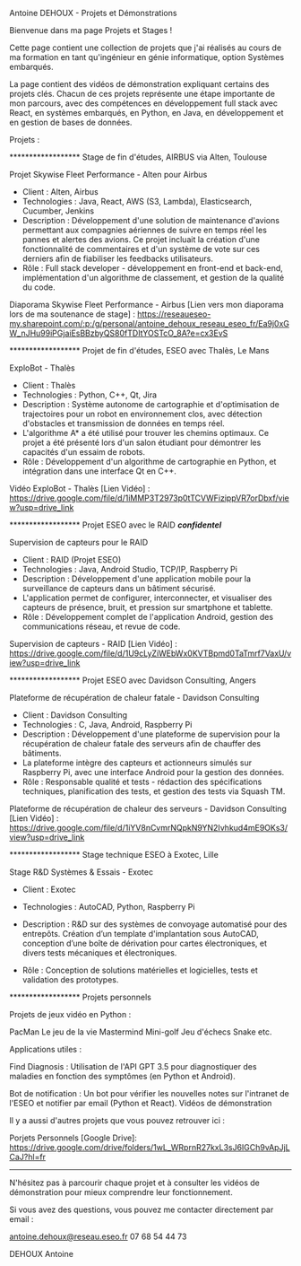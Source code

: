 Antoine DEHOUX - Projets et Démonstrations

Bienvenue dans ma page Projets et Stages ! 

Cette page contient une collection de projets que j'ai réalisés au cours de ma formation en tant qu'ingénieur en génie informatique, option Systèmes embarqués.

La page contient des vidéos de démonstration expliquant certains des projets clés. 
Chacun de ces projets représente une étape importante de mon parcours, avec des compétences en développement full stack avec React, en systèmes embarqués, en Python, en Java, en développement et en gestion de bases de données.

Projets :

****************** Stage de fin d'études, AIRBUS via Alten, Toulouse

Projet Skywise Fleet Performance - Alten pour Airbus

- Client : Alten, Airbus
- Technologies : Java, React, AWS (S3, Lambda), Elasticsearch, Cucumber, Jenkins
- Description : Développement d'une solution de maintenance d'avions permettant aux compagnies aériennes de suivre en temps réel les pannes et alertes des avions.
  Ce projet incluait la création d'une fonctionnalité de commentaires et d'un système de vote sur ces derniers afin de fiabiliser les feedbacks utilisateurs.
- Rôle : Full stack developer - développement en front-end et back-end, implémentation d'un algorithme de classement, et gestion de la qualité du code.

Diaporama Skywise Fleet Performance - Airbus [Lien vers mon diaporama lors de ma soutenance de stage] : https://reseaueseo-my.sharepoint.com/:p:/g/personal/antoine_dehoux_reseau_eseo_fr/Ea9j0xGW_nJHu99iPGjaiEsBBzbyQS80fTDItYOSTcO_8A?e=cx3EvS



****************** Projet de fin d'études, ESEO avec Thalès, Le Mans

ExploBot - Thalès

- Client : Thalès
- Technologies : Python, C++, Qt, Jira
- Description : Système autonome de cartographie et d'optimisation de trajectoires pour un robot en environnement clos, avec détection d'obstacles et transmission de données en temps réel.
- L'algorithme A* a été utilisé pour trouver les chemins optimaux. Ce projet a été présenté lors d'un salon étudiant pour démontrer les capacités d'un essaim de robots.
- Rôle : Développement d'un algorithme de cartographie en Python, et intégration dans une interface Qt en C++.

Vidéo ExploBot - Thalès [Lien Vidéo] : https://drive.google.com/file/d/1iMMP3T2973p0tTCVWFizippVR7orDbxf/view?usp=drive_link


  
******************  Projet ESEO avec le RAID ***confidentel***

Supervision de capteurs pour le RAID

- Client : RAID (Projet ESEO)
- Technologies : Java, Android Studio, TCP/IP, Raspberry Pi
- Description : Développement d'une application mobile pour la surveillance de capteurs dans un bâtiment sécurisé.
- L'application permet de configurer, interconnecter, et visualiser des capteurs de présence, bruit, et pression sur smartphone et tablette.
- Rôle : Développement complet de l'application Android, gestion des communications réseau, et revue de code.

Supervision de capteurs - RAID [Lien Vidéo] : https://drive.google.com/file/d/1U9cLyZiWEbWx0KVTBpmd0TaTmrf7VaxU/view?usp=drive_link


****************** Projet ESEO avec Davidson Consulting, Angers

Plateforme de récupération de chaleur fatale - Davidson Consulting

- Client : Davidson Consulting
- Technologies : C, Java, Android, Raspberry Pi
- Description : Développement d'une plateforme de supervision pour la récupération de chaleur fatale des serveurs afin de chauffer des bâtiments.
- La plateforme intègre des capteurs et actionneurs simulés sur Raspberry Pi, avec une interface Android pour la gestion des données.
- Rôle : Responsable qualité et tests - rédaction des spécifications techniques, planification des tests, et gestion des tests via Squash TM.

Plateforme de récupération de chaleur des serveurs - Davidson Consulting [Lien Vidéo] : https://drive.google.com/file/d/1iYV8nCvmrNQpkN9YN2Ivhkud4mE9OKs3/view?usp=drive_link
  

******************  Stage technique ESEO à Exotec, Lille

Stage R&D Systèmes & Essais - Exotec

- Client : Exotec
- Technologies : AutoCAD, Python, Raspberry Pi
- Description :
R&D sur des systèmes de convoyage automatisé pour des entrepôts.
Création d’un template d'implantation sous AutoCAD,
conception d’une boîte de dérivation pour cartes électroniques, et divers tests mécaniques et électroniques.

- Rôle : Conception de solutions matérielles et logicielles, tests et validation des prototypes.


******************  Projets personnels

Projets de jeux vidéo en Python :

PacMan
Le jeu de la vie
Mastermind
Mini-golf
Jeu d'échecs
Snake
etc.

Applications utiles :

Find Diagnosis : Utilisation de l'API GPT 3.5 pour diagnostiquer des maladies en fonction des symptômes (en Python et Android).

Bot de notification : Un bot pour vérifier les nouvelles notes sur l'intranet de l'ESEO et notifier par email (Python et React).
Vidéos de démonstration

Il y a aussi d'autres projets que vous pouvez retrouver ici :

Porjets Personnels [Google Drive]: https://drive.google.com/drive/folders/1wL_WRprnR27kxL3sJ6IGCh9vApJjLCaJ?hl=fr


**************************************************

N'hésitez pas à parcourir chaque projet et à consulter les vidéos de démonstration pour mieux comprendre leur fonctionnement. 

Si vous avez des questions, vous pouvez me contacter directement par email :

antoine.dehoux@reseau.eseo.fr
07 68 54 44 73


DEHOUX Antoine


